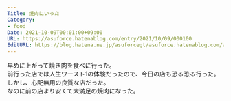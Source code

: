 ```yaml
---
Title: 焼肉にいった
Category:
- food
Date: 2021-10-09T00:01:00+09:00
URL: https://asuforce.hatenablog.com/entry/2021/10/09/000100
EditURL: https://blog.hatena.ne.jp/asuforcegt/asuforce.hatenablog.com/atom/entry/13574176438020857055
---
```


早めに上がって焼き肉を食べに行った。  
前行った店では人生ワースト1の体験だったので、今日の店も恐る恐る行った。  
しかし、心配無用の良質な店だった。  
なのに前の店より安くて大満足の焼肉になった。
